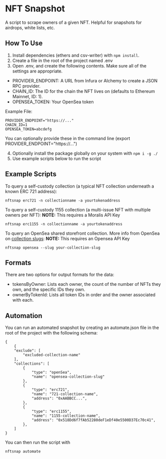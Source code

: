 # NFT Snapshot

A script to scrape owners of a given NFT. Helpful for snapshots for airdrops, white lists, etc.

## How To Use

1) Install dependencies (ethers and csv-writer) with `npm install`.
2) Create a file in the root of the project named .env
3) Open .env, and create the following contents. Make sure all of the settings are appropriate.
- PROVIDER_ENDPOINT: A URL from Infura or Alchemy to create a JSON RPC provider.
- CHAIN_ID: The ID for the chain the NFT lives on (defaults to Ethereum Mainnet, ID: 1).
- OPENSEA_TOKEN: Your OpenSea token

Example File:
```
PROVIDER_ENDPOINT="https://..."
CHAIN_ID=1
OPENSEA_TOKEN=abcdefg
```
You can optionally provide these in the command line (export PROVIDER_ENDPOINT="https://...")

4) Optionally install the package globally on your system with `npm i -g ./`
5) Use example scripts below to run the script

## Example Scripts

To query a self-custody collection (a typical NFT collection underneath a known ERC 721 address):
```
nftsnap erc721 -n collectionname -a yourtokenaddress
```

To query a self-custody 1155 collection (a multi-issue NFT with multiple owners per NFT):
**NOTE:** This requires a Moralis API Key
```
nftsnap erc1155 -n collectionname -a yourtokenaddress
```

To query an OpenSea shared storefront collection. More info from OpenSea on [collection slugs](https://docs.opensea.io/reference/collection-model):
**NOTE:** This requires an Opensea API Key
```
nftsnap opensea --slug your-collection-slug
```
## Formats

There are two options for output formats for the data:

- tokensByOwner: Lists each owner, the count of the number of NFTs they own, and the specific IDs they own.
- ownerByTokenId: Lists all token IDs in order and the owner associated with each.

## Automation

You can run an automated snapshot by creating an automate.json file in the root of the project with the following schema:
```
{
    {
    "exclude": [
        "excluded-collection-name" 
    ],
    "collections": [
        {
            "type": "openSea",
            "name": "opensea-collection-slug"
        },
        {
            "type": "erc721",
            "name": "721-collection-name",
            "address": "0xAABBCC...",
        },
        {
            "type": "erc1155",
            "name": "1155-collection-name",
            "address": "0x518Dd6f7fAb52280deF1eDf40e5500D37Ec70c41",
        },
    ]
}
```

You can then run the script with
```
nftsnap automate
```
